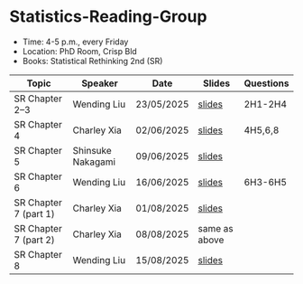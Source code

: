 # Statistics-Reading-Group

- Time: 4-5 p.m., every Friday
- Location: PhD Room, Crisp Bld
- Books: Statistical Rethinking 2nd (SR)

| Topic          | Speaker           | Date       | Slides             | Questions |
| -------------- | ----------------- | ---------- | ------------------ | --------- |
| SR Chapter 2–3 | Wending Liu       | 23/05/2025 | [slides](./ch2-3/) | 2H1-2H4   |
| SR Chapter 4   | Charley Xia       | 02/06/2025 |       [slides](https://drive.google.com/file/d/10YhnKm3ashOzXI-MZPRSFqeGqF-FXuXn/view?usp=sharing)              | 4H5,6,8   |
| SR Chapter 5   | Shinsuke Nakagami | 09/06/2025 | [slides](./ch5/)   |           |
| SR Chapter 6   | Wending Liu       | 16/06/2025 |   [slides](./ch6/)                 | 6H3-6H5   |
| SR Chapter 7  (part 1) | Charley Xia       | 01/08/2025 |   [slides](https://drive.google.com/file/d/10YhnKm3ashOzXI-MZPRSFqeGqF-FXuXn/view?usp=sharing)                 |   |
| SR Chapter 7  (part 2) | Charley Xia       | 08/08/2025 |      same as above              |   |
| SR Chapter 8 | Wending Liu     | 15/08/2025 |     [slides](./ch8/)               |   |



